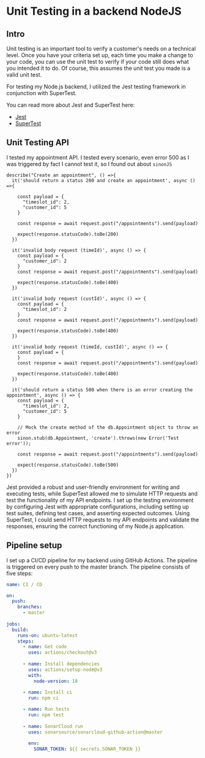 # Unit Testing in a backend NodeJS

## Intro

Unit testing is an important tool to verify a customer's needs on a technical level. Once you have your criteria set up, each time you make a change to your code, you can use the unit test to verify if your code still does what you intended it to do. Of course, this assumes the unit test you made is a valid unit test.

For testing my Node.js backend, I utilized the Jest testing framework in conjunction with SuperTest. 

You can read more about Jest and SuperTest here:
- [Jest](https://jestjs.io)
- [SuperTest](https://www.npmjs.com/package/supertest)


## Unit Testing API
I tested my appointment API. I tested every scenario, even error 500 as I was triggered by fact I cannot test it, so I found out about `sinonJS`

```
describe("Create an appointment", () =>{
  it('should return a status 200 and create an appointment', async () =>{
    
    const payload = {
      "timeslot_id": 2,
      "customer_id": 5
    }

    const response = await request.post("/appointments").send(payload)

    expect(response.statusCode).toBe(200)
  })

  it('invalid body request (timeId)', async () => {
    const payload = {
      "customer_id": 2
    }
    const response = await request.post("/appointments").send(payload)

    expect(response.statusCode).toBe(400)
  })

  it('invalid body request (custId)', async () => {
    const payload = {
      "timeslot_id": 2
    }
    const response = await request.post("/appointments").send(payload)

    expect(response.statusCode).toBe(400)
  })

  it('invalid body request (timeId, custId)', async () => {
    const payload = {
    }
    const response = await request.post("/appointments").send(payload)

    expect(response.statusCode).toBe(400)
  })

  it('should return a status 500 when there is an error creating the appointment', async () => {
    const payload = {
      "timeslot_id": 2,
      "customer_id": 5
    }

    // Mock the create method of the db.Appointment object to throw an error
    sinon.stub(db.Appointment, 'create').throws(new Error('Test error'));

    const response = await request.post("/appointments").send(payload)

    expect(response.statusCode).toBe(500)
  })
})
```



Jest provided a robust and user-friendly environment for writing and executing tests, while SuperTest allowed me to simulate HTTP requests and test the functionality of my API endpoints. I set up the testing environment by configuring Jest with appropriate configurations, including setting up test suites, defining test cases, and asserting expected outcomes. Using SuperTest, I could send HTTP requests to my API endpoints and validate the responses, ensuring the correct functioning of my Node.js application.

## Pipeline setup
I set up a CI/CD pipeline for my backend using GitHub Actions. The pipeline is triggered on every push to the master branch. The pipeline consists of five steps:

```yaml
name: CI / CD 

on:
  push:
    branches:
      - master
      
jobs:
  build:
    runs-on: ubuntu-latest
    steps:
      - name: Get code
        uses: actions/checkout@v3
      
      - name: Install dependencies
        uses: actions/setup-node@v3
        with:
          node-version: 18
        
      - name: Install ci
        run: npm ci

      - name: Run tests
        run: npm test
        
      - name: SonarCloud run
        uses: sonarsource/sonarcloud-github-action@master
        
        env:
          SONAR_TOKEN: ${{ secrets.SONAR_TOKEN }}
```